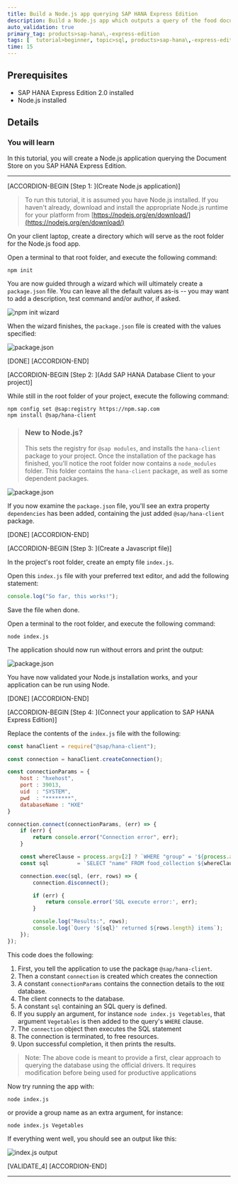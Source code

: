 ```yaml
---
title: Build a Node.js app querying SAP HANA Express Edition
description: Build a Node.js app which outputs a query of the food documents stored in SAP HANA Express Edition's Document Store
auto_validation: true
primary_tag: products>sap-hana\,-express-edition
tags: [  tutorial>beginner, topic>sql, products>sap-hana\,-express-edition ]
time: 15
---
```


## Prerequisites  
 - SAP HANA Express Edition 2.0 installed
 - Node.js installed

## Details
### You will learn  
  In this tutorial, you will create a Node.js application querying the Document Store on you SAP HANA Express Edition.

---

[ACCORDION-BEGIN [Step 1: ](Create Node.js application)]

> To run this tutorial, it is assumed you have Node.js installed. If you haven't already, download and install the appropriate Node.js runtime for your platform from [https://nodejs.org/en/download/](https://nodejs.org/en/download/)

On your client laptop, create a directory which will serve as the root folder for the Node.js food app.

Open a terminal to that root folder, and execute the following command:

```shell
npm init
```

You are now guided through a wizard which will ultimately create a `package.json` file. You can leave all the default values as-is -- you may want to add a description, test command and/or author, if asked.

![npm init wizard](hxe-docstore-03-nodejs-app-01.png)

When the wizard finishes, the `package.json` file is created with the values specified:

![package.json](hxe-docstore-03-nodejs-app-02.png)


[DONE]
[ACCORDION-END]

[ACCORDION-BEGIN [Step 2: ](Add SAP HANA Database Client to your project)]

While still in the root folder of your project, execute the following command:

```shell
npm config set @sap:registry https://npm.sap.com
npm install @sap/hana-client
```
> ### New to Node.js?
>This sets the registry for `@sap modules`, and installs the `hana-client` package to your project. Once the installation of the package has finished, you'll notice the root folder now contains a `node_modules` folder. This folder contains the `hana-client` package, as well as some dependent packages.

![package.json](hxe-docstore-03-nodejs-app-03.png)


If you now examine the `package.json` file, you'll see an extra property `dependencies` has been added, containing the just added `@sap/hana-client` package.

[DONE]
[ACCORDION-END]


[ACCORDION-BEGIN [Step 3: ](Create a Javascript file)]

In the project's root folder, create an empty file `index.js`.

Open this `index.js` file with your preferred text editor, and add the following statement:

```javascript
console.log("So far, this works!");
```

Save the file when done.

Open a terminal to the root folder, and execute the following command:

```shell
node index.js
```

The application should now run without errors and print the output:

![package.json](hxe-docstore-03-nodejs-app-04.png)

You have now validated your Node.js installation works, and your application can be run using Node.

[DONE]
[ACCORDION-END]

[ACCORDION-BEGIN [Step 4: ](Connect your application to SAP HANA Express Edition)]

Replace the contents of the `index.js` file with the following:

```javascript
const hanaClient = require("@sap/hana-client");

const connection = hanaClient.createConnection();

const connectionParams = {
    host : "hxehost",
    port : 39013,
    uid  : "SYSTEM",
    pwd  : "********",
    databaseName : "HXE"
}

connection.connect(connectionParams, (err) => {
    if (err) {
        return console.error("Connection error", err);
    }

    const whereClause = process.argv[2] ? `WHERE "group" = '${process.argv[2]}'` : "";
    const sql         = `SELECT "name" FROM food_collection ${whereClause}`;

    connection.exec(sql, (err, rows) => {
        connection.disconnect();

        if (err) {
            return console.error('SQL execute error:', err);
        }

        console.log("Results:", rows);
        console.log(`Query '${sql}' returned ${rows.length} items`);
    });
});
```

This code does the following:

 1. First, you tell the application to use the package `@sap/hana-client`.
 2. Then a constant `connection` is created which creates the connection
 3. A constant `connectionParams` contains the connection details to the `HXE` database.
 4. The client connects to the database.
 5. A constant `sql` containing an SQL query is defined.
 6. If you supply an argument, for instance `node index.js Vegetables`, that argument `Vegetables` is then added to the query's `WHERE` clause.
 7. The `connection` object then executes the SQL statement
 8. The connection is terminated, to free resources.
 9. Upon successful completion, it then prints the results.

> Note: The above code is meant to provide a first, clear approach to querying the database using the official drivers. It requires modification before being used for productive applications

Now try running the app with:

```shell
node index.js
```

or provide a group name as an extra argument, for instance:

```shell
node index.js Vegetables
```

If everything went well, you should see an output like this:

![index.js output](hxe-docstore-03-nodejs-app-05.png)



[VALIDATE_4]
[ACCORDION-END]



---
